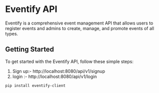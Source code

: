# Eventify API

Eventify is a comprehensive event management API that allows users to register events and admins to create, manage, and promote events of all types.

## Getting Started

To get started with the Eventify API, follow these simple steps:

1. Sign up:-  http://localhost:8080/api/v1/signup
2. login :-  http://localhost:8080/api/v1/login

```bash
pip install eventify-client

